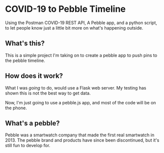 # COVID-19 to Pebble Timeline
Using the Postman COVID-19 REST API, A Pebble app, and a python script, to let people know just a little bit more on what's happening outside.

## What's this?
This is a simple project I'm taking on to create a pebble app to push pins to the pebble timeline.

## How does it work?

What I was *going* to do, would use a Flask web server. My testing has shown this is not the best way to get data.

Now, I'm just going to use a pebble.js app, and most of the code will be on the phone.

## What's a pebble?
Pebble was a smartwatch company that made the first real smartwatch in 2013. The pebble brand and products have since been discontinued, but it's still fun to develop for.
